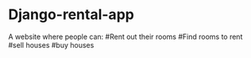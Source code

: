 # Django-rental-app
A website where people can:
#Rent out their rooms
#Find rooms to rent
#sell houses
#buy houses
